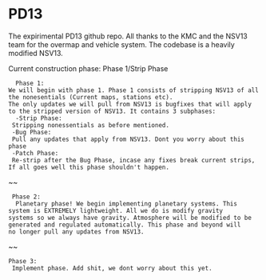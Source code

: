 # PD13
The expirimental PD13 github repo.
All thanks to the KMC and the NSV13 team for the overmap and vehicle system.
The codebase is a heavily modified NSV13.

  Current construction phase: Phase 1/Strip Phase
  
      Phase 1:
    We will begin with phase 1. Phase 1 consists of stripping NSV13 of all the nonesentials (Current maps, stations etc).
    The only updates we will pull from NSV13 is bugfixes that will apply to the stripped version of NSV13. It contains 3 subphases:
      -Strip Phase:
     Stripping nonessentials as before mentioned.
     -Bug Phase:
     Pull any updates that apply from NSV13. Dont you worry about this phase
     -Patch Phase:
     Re-strip after the Bug Phase, incase any fixes break current strips, If all goes well this phase shouldn't happen.
    
~~
    
     Phase 2:
      Planetary phase! We begin implementing planetary systems. This system is EXTREMELY lightweight. All we do is modify gravity     systems so we always have gravity. Atmosphere will be modified to be generated and regulated automatically. This phase and beyond will    no longer pull any updates from NSV13.
   
~~

    Phase 3:
     Implement phase. Add shit, we dont worry about this yet.
